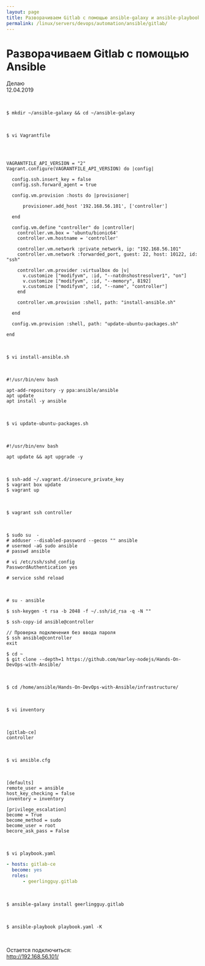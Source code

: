```yaml
---
layout: page
title: Разворачиваем Gitlab с помощью ansible-galaxy и ansible-playbook
permalink: /linux/servers/devops/automation/ansible/gitlab/
---
```


# Разворачиваем Gitlab с помощью Ansible

Делаю  
12.04.2019

<br/>

    $ mkdir ~/ansible-galaxy && cd ~/ansible-galaxy

<br/>

    $ vi Vagrantfile

<br/>

```

VAGRANTFILE_API_VERSION = "2"
Vagrant.configure(VAGRANTFILE_API_VERSION) do |config|

  config.ssh.insert_key = false
  config.ssh.forward_agent = true

  config.vm.provision :hosts do |provisioner|

      provisioner.add_host '192.168.56.101', ['controller']

  end

  config.vm.define "controller" do |controller|
    controller.vm.box = 'ubuntu/bionic64'
    controller.vm.hostname = 'controller'

    controller.vm.network :private_network, ip: "192.168.56.101"
    controller.vm.network :forwarded_port, guest: 22, host: 10122, id: "ssh"

    controller.vm.provider :virtualbox do |v|
      v.customize ["modifyvm", :id, "--natdnshostresolver1", "on"]
      v.customize ["modifyvm", :id, "--memory", 8192]
      v.customize ["modifyvm", :id, "--name", "controller"]
    end

    controller.vm.provision :shell, path: "install-ansible.sh"

  end

  config.vm.provision :shell, path: "update-ubuntu-packages.sh"

end

```

<br/>

    $ vi install-ansible.sh

<br/>

```
#!/usr/bin/env bash

apt-add-repository -y ppa:ansible/ansible
apt update
apt install -y ansible

```

<br/>

    $ vi update-ubuntu-packages.sh

<br/>

```
#!/usr/bin/env bash

apt update && apt upgrade -y

```

<br/>

    $ ssh-add ~/.vagrant.d/insecure_private_key
    $ vagrant box update
    $ vagrant up

<br/>

    $ vagrant ssh controller

<br/>

    $ sudo su  -
    # adduser --disabled-password --gecos "" ansible
    # usermod -aG sudo ansible
    # passwd ansible

    # vi /etc/ssh/sshd_config
    PasswordAuthentication yes

    # service sshd reload

<br/>

    # su - ansible

    $ ssh-keygen -t rsa -b 2048 -f ~/.ssh/id_rsa -q -N ""

    $ ssh-copy-id ansible@controller

    // Проверка подключения без ввода пароля
    $ ssh ansible@controller
    exit

    $ cd ~
    $ git clone --depth=1 https://github.com/marley-nodejs/Hands-On-DevOps-with-Ansible/

<br/>

    $ cd /home/ansible/Hands-On-DevOps-with-Ansible/infrastructure/

<br/>

    $ vi inventory

<br/>

```
[gitlab-ce]
controller
```

<br/>

    $ vi ansible.cfg

<br/>

```
[defaults]
remote_user = ansible
host_key_checking = false
inventory = inventory

[privilege_escalation]
become = True
become_method = sudo
become_user = root
becore_ask_pass = False
```

<br/>

    $ vi playbook.yaml

```yaml
- hosts: gitlab-ce
  become: yes
  roles:
      - geerlingguy.gitlab
```

<br/>

    $ ansible-galaxy install geerlingguy.gitlab

<br/>

    $ ansible-playbook playbook.yaml -K

<br/>

Остается подключиться:  
http://192.168.56.101/
